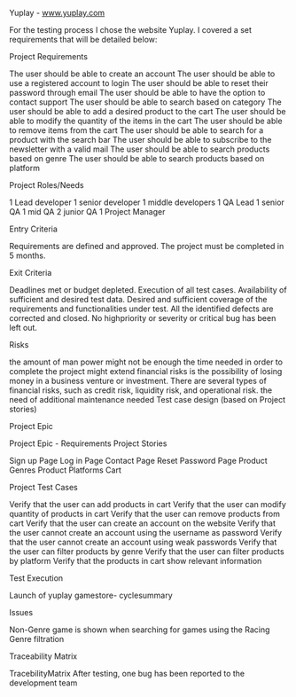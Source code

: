 Yuplay - www.yuplay.com

For the testing process I chose the website Yuplay. I covered a set requirements that will be detailed below:

Project Requirements

The user should be able to create an account
The user should be able to use a registered account to login
The user should be able to reset their password through email
The user should be able to have the option to contact support
The user should be able to search based on category
The user should be able to add a desired product to the cart
The user should be able to modify the quantity of the items in the cart
The user should be able to remove items from the cart
The user should be able to search for a product with the search bar
The user should be able to subscribe to the newsletter with a valid mail
The user should be able to search products based on genre
The user should be able to search products based on platform

Project Roles/Needs

1 Lead developer
1 senior developer
1 middle developers
1 QA Lead
1 senior QA
1 mid QA
2 junior QA
1 Project Manager

Entry Criteria

Requirements are defined and approved.
The project must be completed in 5 months.

Exit Criteria

Deadlines met or budget depleted.
Execution of all test cases.
Availability of sufficient and desired test data.
Desired and sufficient coverage of the requirements and functionalities under test.
All the identified defects are corrected and closed.
No highpriority or severity or critical bug has been left out.

Risks


the amount of man power might not be enough
the time needed in order to complete the project might extend
financial risks is the possibility of losing money in a business venture or investment. There are several types of financial risks, such as credit risk, liquidity risk, and operational risk.
the need of additional maintenance needed
Test case design (based on Project stories)

Project Epic

Project Epic - Requirements
Project Stories

Sign up Page 
Log in Page 
Contact Page 
Reset Password Page 
Product Genres 
Product Platforms 
Cart

Project Test Cases

Verify that the user can add products in cart
Verify that the user can modify quantity of products in cart
Verify that the user can remove products from cart
Verify that the user can create an account on the website
Verify that the user cannot create an account using the username as password
Verify that the user cannot create an account using weak passwords
Verify that the user can filter products by genre
Verify that the user can filter products by platform
Verify that the products in cart show relevant information

Test Execution

Launch of yuplay gamestore- cyclesummary

Issues

Non-Genre game is shown when searching for games using the Racing Genre filtration


Traceability Matrix

TracebilityMatrix
After testing, one bug has been reported to the development team
